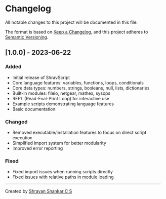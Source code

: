# Changelog

All notable changes to this project will be documented in this file.

The format is based on [Keep a Changelog](https://keepachangelog.com/en/1.0.0/),
and this project adheres to [Semantic Versioning](https://semver.org/spec/v2.0.0.html).

## [1.0.0] - 2023-06-22

### Added
- Initial release of ShravScript
- Core language features: variables, functions, loops, conditionals
- Core data types: numbers, strings, booleans, null, lists, dictionaries
- Built-in modules: fileio, netgear, mathex, sysops
- REPL (Read-Eval-Print Loop) for interactive use
- Example scripts demonstrating language features
- Basic documentation

### Changed
- Removed executable/installation features to focus on direct script execution
- Simplified import system for better modularity
- Improved error reporting

### Fixed
- Fixed import issues when running scripts directly
- Fixed issues with relative paths in module loading

---
Created by [Shravan Shankar C S](https://shravan.org) 